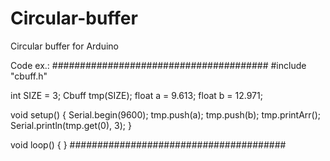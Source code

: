 # Circular-buffer
Circular buffer for Arduino

Code ex.:
#######################################
#include "cbuff.h"

int SIZE = 3;
Cbuff<float> tmp(SIZE);
float a = 9.613;
float b = 12.971;

void setup() {
  Serial.begin(9600);
  tmp.push(a);
  tmp.push(b);
  tmp.printArr();
  Serial.println(tmp.get(0), 3);
}


void loop() {
}
#######################################
